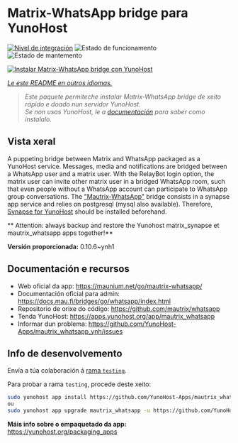 <!--
NOTA: Este README foi creado automáticamente por <https://github.com/YunoHost/apps/tree/master/tools/readme_generator>
NON debe editarse manualmente.
-->

# Matrix-WhatsApp bridge para YunoHost

[![Nivel de integración](https://dash.yunohost.org/integration/mautrix_whatsapp.svg)](https://dash.yunohost.org/appci/app/mautrix_whatsapp) ![Estado de funcionamento](https://ci-apps.yunohost.org/ci/badges/mautrix_whatsapp.status.svg) ![Estado de mantemento](https://ci-apps.yunohost.org/ci/badges/mautrix_whatsapp.maintain.svg)

[![Instalar Matrix-WhatsApp bridge con YunoHost](https://install-app.yunohost.org/install-with-yunohost.svg)](https://install-app.yunohost.org/?app=mautrix_whatsapp)

*[Le este README en outros idiomas.](./ALL_README.md)*

> *Este paquete permíteche instalar Matrix-WhatsApp bridge de xeito rápido e doado nun servidor YunoHost.*  
> *Se non usas YunoHost, le a [documentación](https://yunohost.org/install) para saber como instalalo.*

## Vista xeral

A puppeting bridge between Matrix and WhatsApp packaged as a YunoHost service.
Messages, media and notifications are bridged between a WhatsApp user and a matrix user.
With the RelayBot login option, the matrix user can invite other matrix user in a bridged WhatsApp room, such that even people without a WhatsApp account can participate to WhatsApp group conversations.
The ["Mautrix-WhatsApp"](https://docs.mau.fi/bridges/go/whatsapp/index.html) bridge consists in a synapse app service and relies on postgresql (mysql also available).
Therefore, [Synapse for YunoHost](https://github.com/YunoHost-Apps/synapse_ynh) should be installed beforehand.

** Attention: always backup and restore the Yunohost matrix_synapse et mautrix_whatsapp apps together!**


**Versión proporcionada:** 0.10.6~ynh1
## Documentación e recursos

- Web oficial da app: <https://maunium.net/go/mautrix-whatsapp/>
- Documentación oficial para admin: <https://docs.mau.fi/bridges/go/whatsapp/index.html>
- Repositorio de orixe do código: <https://github.com/mautrix/whatsapp>
- Tenda YunoHost: <https://apps.yunohost.org/app/mautrix_whatsapp>
- Informar dun problema: <https://github.com/YunoHost-Apps/mautrix_whatsapp_ynh/issues>

## Info de desenvolvemento

Envía a túa colaboración á [rama `testing`](https://github.com/YunoHost-Apps/mautrix_whatsapp_ynh/tree/testing).

Para probar a rama `testing`, procede deste xeito:

```bash
sudo yunohost app install https://github.com/YunoHost-Apps/mautrix_whatsapp_ynh/tree/testing --debug
ou
sudo yunohost app upgrade mautrix_whatsapp -u https://github.com/YunoHost-Apps/mautrix_whatsapp_ynh/tree/testing --debug
```

**Máis info sobre o empaquetado da app:** <https://yunohost.org/packaging_apps>
